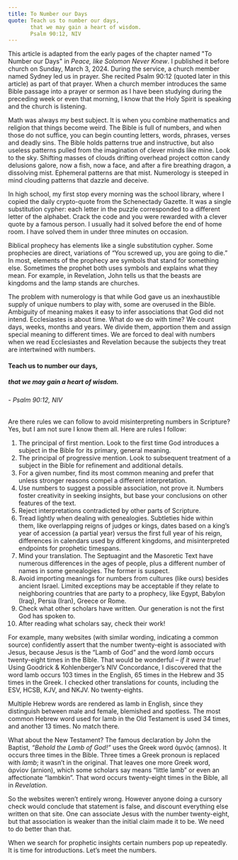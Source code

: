 ```yaml
---
title: To Number our Days
quote: Teach us to number our days,
       that we may gain a heart of wisdom. 
       Psalm 90:12, NIV
---
```

This article is adapted from the early pages of the chapter named "To Number our Days" in *Peace, like Solomon Never Knew*. I published it before church on Sunday, March 3, 2024. During the service, a church member named Sydney led us in prayer. She recited Psalm 90:12 (quoted later in this article) as part of that prayer. When a church member introduces the same Bible passage into a prayer or sermon as I have been studying during the preceding week or even that morning, I know that the Holy Spirit is speaking and the church is listening.

Math was always my best subject. It is when you combine mathematics and religion that things become weird. The Bible is full of numbers, and when those do not suffice, you can begin counting letters, words, phrases, verses and deadly sins. The Bible holds patterns true and instructive, but also useless patterns pulled from the imagination of clever minds like mine. Look to the sky. Shifting masses of clouds drifting overhead project cotton candy delusions galore, now a fish, now a face, and after a fire breathing dragon, a dissolving mist. Ephemeral patterns are that mist. Numerology is steeped in mind clouding patterns that dazzle and deceive.

In high school, my first stop every morning was the school library, where I copied the daily crypto-quote from the Schenectady Gazette. It was a single substitution cypher: each letter in the puzzle corresponded to a different letter of the alphabet. Crack the code and you were rewarded with a clever quote by a famous person. I usually had it solved before the end of home room. I have solved them in under three minutes on occasion.

Biblical prophecy has elements like a single substitution cypher. Some prophecies are direct, variations of “You screwed up, you are going to die.” In most, elements of the prophecy are symbols that stand for something else. Sometimes the prophet both uses symbols and explains what they mean. For example, in Revelation, John tells us that the beasts are kingdoms and the lamp stands are churches.

The problem with numerology is that while God gave us an inexhaustible supply of unique numbers to play with, some are overused in the Bible. Ambiguity of meaning makes it easy to infer associations that God did not intend. Ecclesiastes is about time. What do we do with time? We count days, weeks, months and years. We divide them, apportion them and assign special meaning to different times. We are forced to deal with numbers when we read Ecclesiastes and Revelation because the subjects they treat are intertwined with numbers.

#### Teach us to number our days,
##### that we may gain a heart of wisdom. 
######  - Psalm 90:12, NIV

Are there rules we can follow to avoid misinterpreting numbers in Scripture? Yes, but I am not sure I know them all. Here are rules I follow:

  1. The principal of first mention. Look to the first time God introduces a subject in the Bible for its primary, general meaning. 
  2. The principal of progressive mention. Look to subsequent treatment of a subject in the Bible for refinement and additional details.
  3. For a given number, find its most common meaning and prefer that unless stronger reasons compel a different interpretation.
  4. Use numbers to suggest a possible association, not prove it. Numbers foster creativity in seeking insights, but base your conclusions on other features of the text.
  5. Reject interpretations contradicted by other parts of Scripture.
  6. Tread lightly when dealing with genealogies. Subtleties hide within them, like overlapping reigns of judges or kings, dates based on a king’s year of accession (a partial year) versus the first full year of his reign, differences in calendars used by different kingdoms, and misinterpreted endpoints for prophetic timespans.
  7. Mind your translation. The Septuagint and the Masoretic Text have numerous differences in the ages of people, plus a different number of names in some genealogies. The former is suspect.
  8. Avoid importing meanings for numbers from cultures (like ours) besides ancient Israel. Limited exceptions may be acceptable if they relate to neighboring countries that are party to a prophecy, like Egypt, Babylon (Iraq), Persia (Iran), Greece or Rome.
  9. Check what other scholars have written. Our generation is not the first God has spoken to.
  10. After reading what scholars say, check their work! 

For example, many websites (with similar wording, indicating a common source) confidently assert that the number twenty-eight is associated with Jesus, because Jesus is the “Lamb of God” and the word *lamb* occurs twenty-eight times in the Bible. That would be wonderful – *if it were true*! Using Goodrick & Kohlenberger’s NIV Concordance, I discovered that the word lamb occurs 103 times in the English, 65 times in the Hebrew and 35 times in the Greek. I checked other translations for counts, including the ESV, HCSB, KJV, and NKJV. No twenty-eights.

Multiple Hebrew words are rendered as lamb in English, since they distinguish between male and female, blemished and spotless. The most common Hebrew word used for lamb in the Old Testament is used 34 times, and another 13 times. No match there.

What about the New Testament? The famous declaration by John the Baptist, *“Behold the Lamb of God!”* uses the Greek word ἀμνός (amnos). It occurs three times in the Bible. Three times a Greek pronoun is replaced with *lamb*; it wasn’t in the original. That leaves one more Greek word, ἀρνίον (arnion), which some scholars say means “little lamb” or even an affectionate “lambkin”. That word occurs twenty-eight times in the Bible, all in *Revelation*.

So the websites weren’t entirely wrong. However anyone doing a cursory check would conclude that statement is false, and discount everything else written on that site. One can associate Jesus with the number twenty-eight, but that association is weaker than the initial claim made it to be. We need to do better than that.

When we search for prophetic insights certain numbers pop up repeatedly. It is time for introductions. Let’s meet the numbers.